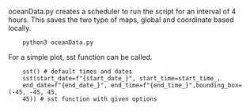 oceanData.py creates a scheduler to run the script for an interval of 4 hours. 
This saves the two type of maps, global and coordinate based locally. 
```
	python3 oceanData.py 
```
For a simple plot, sst function can be called. 
```
	sst() # default times and dates 
	sst(start_date=f"{start_date_}", start_time=start_time_,
	end_date=f"{end_date_}", end_time=f"{end_time_}",bounding_box=(-45, -45, 45,
	45)) # sst function with given options 
```
